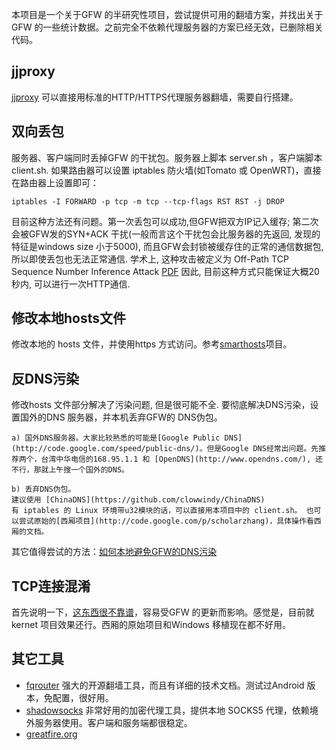 本项目是一个关于GFW 的半研究性项目，尝试提供可用的翻墙方案，并找出关于GFW 的一些统计数据。之前完全不依赖代理服务器的方案已经无效，已删除相关代码。

jjproxy
-------
[jjproxy](https://github.com/liruqi/jjproxy) 可以直接用标准的HTTP/HTTPS代理服务器翻墙，需要自行搭建。

双向丢包
--------
服务器、客户端同时丢掉GFW 的干扰包。服务器上脚本 server.sh ，客户端脚本 client.sh. 如果路由器可以设置 iptables 防火墙(如Tomato 或 OpenWRT)，直接在路由器上设置即可：

    iptables -I FORWARD -p tcp -m tcp --tcp-flags RST RST -j DROP
    
目前这种方法还有问题。第一次丢包可以成功,但GFW把双方IP记入缓存; 第二次会被GFW发的SYN+ACK 干扰(一般而言这个干扰包会比服务器的先返回, 发现的特征是windows size 小于5000), 而且GFW会封锁被缓存住的正常的通信数据包,所以即使丢包也无法正常通信.
学术上, 这种攻击被定义为 Off-Path TCP Sequence Number Inference Attack [PDF](http://web.eecs.umich.edu/~zhiyunq/pub/oakland12_TCP_sequence_number_inference.pdf)
因此, 目前这种方式只能保证大概20秒内, 可以进行一次HTTP通信.

修改本地hosts文件
----------------
修改本地的 hosts 文件，并使用https 方式访问。参考[smarthosts](http://code.google.com/p/smarthosts/)项目。
 
反DNS污染
-------
修改hosts 文件部分解决了污染问题, 但是很可能不全. 要彻底解决DNS污染，设置国外的DNS 服务器，并本机丢弃GFW的 DNS伪包。

    a) 国外DNS服务器。大家比较熟悉的可能是[Google Public DNS](http://code.google.com/speed/public-dns/)。但是Google DNS经常出问题。先推荐两个，台湾中华电信的168.95.1.1 和 [OpenDNS](http://www.opendns.com/), 还不行，那就上午搜一个国外的DNS。

    b) 丢弃DNS伪包。
    建议使用 [ChinaDNS](https://github.com/clowwindy/ChinaDNS)
    有 iptables 的 Linux 环境带u32模块的话，可以直接用本项目中的 client.sh。 也可以尝试原始的[西厢项目](http://code.google.com/p/scholarzhang)，具体操作看西厢的文档。

其它值得尝试的方法：[如何本地避免GFW的DNS污染](http://liruqi.info/post/28775426009/how-to-avoid-dns-hijack-locally)

TCP连接混淆
-----------
首先说明一下，[这东西很不靠谱](http://gfwrev.blogspot.com/2010/03/gfw.html)，容易受GFW 的更新而影响。感觉是，目前就kernet 项目效果还行。西厢的原始项目和Windows 移植现在都不好用。

其它工具
--------
* [fqrouter](http://fqrouter.com/) 强大的开源翻墙工具，而且有详细的技术文档。测试过Android 版本，免配置，很好用。
* [shadowsocks](https://github.com/clowwindy/shadowsocks) 非常好用的加密代理工具，提供本地 SOCKS5 代理，依赖境外服务器使用。客户端和服务端都很稳定。
* [greatfire.org](https://greatfire.org/)
